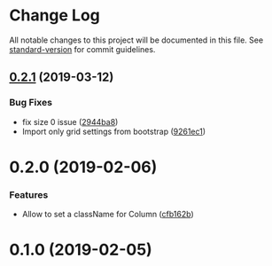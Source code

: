 # Change Log

All notable changes to this project will be documented in this file. See [standard-version](https://github.com/conventional-changelog/standard-version) for commit guidelines.

<a name="0.2.1"></a>
## [0.2.1](https://github.com/namics/react-bootstrap-grid-component/compare/v0.2.0...v0.2.1) (2019-03-12)


### Bug Fixes

* fix size 0 issue ([2944ba8](https://github.com/namics/react-bootstrap-grid-component/commit/2944ba8))
* Import only grid settings from bootstrap ([9261ec1](https://github.com/namics/react-bootstrap-grid-component/commit/9261ec1))



<a name="0.2.0"></a>
# 0.2.0 (2019-02-06)


### Features

* Allow to set a className for Column ([cfb162b](https://github.com/namics/react-bootstrap-grid-component/commit/cfb162b))



<a name="0.1.0"></a>
# 0.1.0 (2019-02-05)
